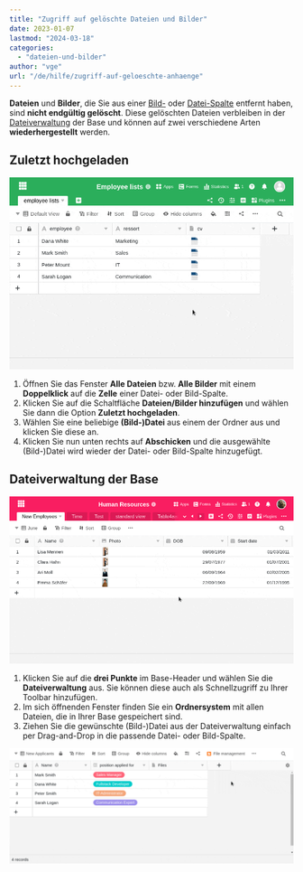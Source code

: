 ```yaml
---
title: "Zugriff auf gelöschte Dateien und Bilder"
date: 2023-01-07
lastmod: "2024-03-18"
categories: 
  - "dateien-und-bilder"
author: "vge"
url: "/de/hilfe/zugriff-auf-geloeschte-anhaenge"
---
```


**Dateien** und **Bilder**, die Sie aus einer [Bild-](https://seatable.io/docs/dateien-und-bilder/die-bild-spalte/) oder [Datei-Spalte](https://seatable.io/docs/datei-und-bildanhaenge/die-datei-spalte/) entfernt haben, sind **nicht endgültig gelöscht**. Diese gelöschten Dateien verbleiben in der [Dateiverwaltung](https://seatable.io/docs/dateien-und-bilder/das-dateimanagement-einer-base/) der Base und können auf zwei verschiedene Arten **wiederhergestellt** werden.

## Zuletzt hochgeladen

![Zugriff auf gelöschte Dateien über den Bereich "Zuletzt hochgeladen" einer Datei-Spalte](images/recently-uploaded-files.gif)

1. Öffnen Sie das Fenster **Alle Dateien** bzw. **Alle Bilder** mit einem **Doppelklick** auf die **Zelle** einer Datei- oder Bild-Spalte.
2. Klicken Sie auf die Schaltfläche **Dateien/Bilder hinzufügen** und wählen Sie dann die Option **Zuletzt hochgeladen**.
3. Wählen Sie eine beliebige **(Bild-)Datei** aus einem der Ordner aus und klicken Sie diese an.
4. Klicken Sie nun unten rechts auf **Abschicken** und die ausgewählte (Bild-)Datei wird wieder der Datei- oder Bild-Spalte hinzugefügt.

## Dateiverwaltung der Base

![Die Dateiverwaltung einer Base](images/file-management.gif)

1. Klicken Sie auf die **drei Punkte** im Base-Header und wählen Sie die **Dateiverwaltung** aus. Sie können diese auch als Schnellzugriff zu Ihrer Toolbar hinzufügen.
2. Im sich öffnenden Fenster finden Sie ein **Ordnersystem** mit allen Dateien, die in Ihrer Base gespeichert sind.
3. Ziehen Sie die gewünschte (Bild-)Datei aus der Dateiverwaltung einfach per Drag-and-Drop in die passende Datei- oder Bild-Spalte.

![Dateien aus dem Dateimanagement per Drag-and-Drop in passende Tabellenspalten verschieben](images/drag-files-via-drag-and-drop-from-file-management-to-columns.gif)
